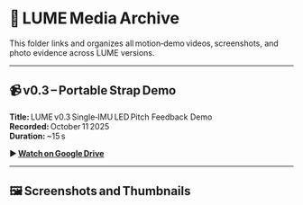 # 🎥 LUME Media Archive

This folder links and organizes all motion‑demo videos, screenshots, and photo evidence across LUME versions.

---

## 📹 v0.3 – Portable Strap Demo
**Title:** LUME v0.3 Single‑IMU LED Pitch Feedback Demo 
**Recorded:** October 11 2025  
**Duration:** ~15 s  

▶ **[Watch on Google Drive](https://drive.google.com/drive/folders/1GI9H2YHQs0SUq6hcHM4HTB_J_pu1VMVM?usp=sharing])**  

---

## 🖼️ Screenshots and Thumbnails

